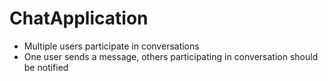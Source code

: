 # ChatApplication
- Multiple users participate in conversations
- One user sends a message, others participating in conversation should be notified